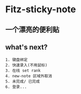 # Fitz-sticky-note

## 一个漂亮的便利贴

## what's next?
	1. 键盘绑定
	2. 快速录入(不用鼠标)
	3. 在线 set rank
	4. new-note 区域外取消
	5. 未完成/ 已完成
	6. 登录...